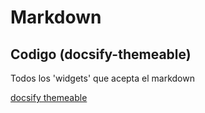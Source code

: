 # Markdown

## Codigo (docsify-themeable)

Todos los 'widgets' que acepta el markdown

[docsify themeable](https://jhildenbiddle.github.io/docsify-themeable/#/markdown)
